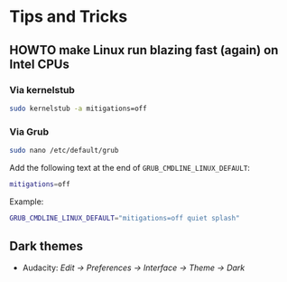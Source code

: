 # Tips and Tricks

## HOWTO make Linux run blazing fast (again) on Intel CPUs

### Via kernelstub

```sh
sudo kernelstub -a mitigations=off
```

### Via Grub

```sh
sudo nano /etc/default/grub
```

Add the following text at the end of `GRUB_CMDLINE_LINUX_DEFAULT`:

```sh
mitigations=off
```

Example:

```sh
GRUB_CMDLINE_LINUX_DEFAULT="mitigations=off quiet splash"
```

## Dark themes

- Audacity: *Edit -> Preferences -> Interface -> Theme -> Dark*
